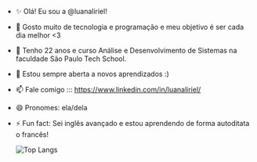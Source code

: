 - ✨ Olá! Eu sou a @luanaliriel!
- 👀 Gosto muito de tecnologia e programação e meu objetivo é ser cada dia melhor <3
- 🌱 Tenho 22 anos e curso Análise e Desenvolvimento de Sistemas na faculdade São Paulo Tech School.
- 💞️ Estou sempre aberta a novos aprendizados :)
- 📫 Fale comigo ::: https://www.linkedin.com/in/luanaliriel/
- 😄 Pronomes: ela/dela
- ⚡ Fun fact: Sei inglês avançado e estou aprendendo de forma autoditata o francês!

  ![Top Langs](https://github-readme-stats.vercel.app/api/top-langs/?username=seu-usuario&layout=compact)
